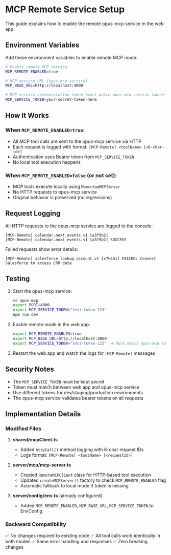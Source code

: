 # MCP Remote Service Setup

This guide explains how to enable the remote opus-mcp service in the web app.

## Environment Variables

Add these environment variables to enable remote MCP mode:

```bash
# Enable remote MCP service
MCP_REMOTE_ENABLED=true

# MCP service URL (opus-mcp service)
MCP_BASE_URL=http://localhost:4000

# MCP service authentication token (must match opus-mcp service token)
MCP_SERVICE_TOKEN=your-secret-token-here
```

## How It Works

### When `MCP_REMOTE_ENABLED=true`:
- All MCP tool calls are sent to the opus-mcp service via HTTP
- Each request is logged with format: `[MCP-Remote] <toolName> [<6-char-id>]`
- Authentication uses Bearer token from `MCP_SERVICE_TOKEN`
- No local tool execution happens

### When `MCP_REMOTE_ENABLED=false` (or not set):
- MCP tools execute locally using `MomentumMCPServer`
- No HTTP requests to opus-mcp service
- Original behavior is preserved (no regressions)

## Request Logging

All HTTP requests to the opus-mcp service are logged to the console:

```
[MCP-Remote] calendar.next_events.v1 [a3f9b2]
[MCP-Remote] calendar.next_events.v1 [a3f9b2] SUCCESS
```

Failed requests show error details:
```
[MCP-Remote] salesforce.lookup_account.v1 [x7k4m1] FAILED: Connect Salesforce to access CRM data
```

## Testing

1. Start the opus-mcp service:
   ```bash
   cd opus-mcp
   export PORT=4000
   export MCP_SERVICE_TOKEN="test-token-123"
   npm run dev
   ```

2. Enable remote mode in the web app:
   ```bash
   export MCP_REMOTE_ENABLED=true
   export MCP_BASE_URL=http://localhost:4000
   export MCP_SERVICE_TOKEN="test-token-123"  # Must match opus-mcp token
   ```

3. Restart the web app and watch the logs for `[MCP-Remote]` messages

## Security Notes

- The `MCP_SERVICE_TOKEN` must be kept secret
- Token must match between web app and opus-mcp service
- Use different tokens for dev/staging/production environments
- The opus-mcp service validates bearer tokens on all requests

## Implementation Details

### Modified Files

1. **shared/mcpClient.ts**
   - Added `httpCall()` method logging with 6-char request IDs
   - Logs format: `[MCP-Remote] <toolName> [<requestId>]`

2. **server/mcp/mcp-server.ts**
   - Created `RemoteMCPClient` class for HTTP-based tool execution
   - Updated `createMCPServer()` factory to check `MCP_REMOTE_ENABLED` flag
   - Automatic fallback to local mode if token is missing

3. **server/config/env.ts** (already configured)
   - Added `MCP_REMOTE_ENABLED`, `MCP_BASE_URL`, `MCP_SERVICE_TOKEN` to EnvConfig

### Backward Compatibility

✅ No changes required to existing code
✅ All tool calls work identically in both modes
✅ Same error handling and responses
✅ Zero breaking changes
